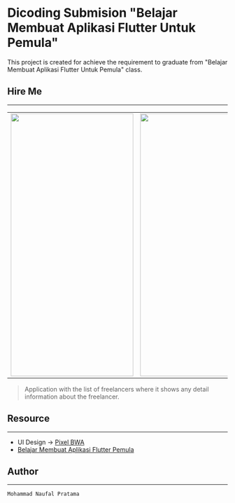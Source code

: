# Dicoding Submision "Belajar Membuat Aplikasi Flutter Untuk Pemula"

This project is created for achieve the requirement to graduate from "Belajar Membuat Aplikasi Flutter Untuk Pemula" class.


## Hire Me
___

<table><tr>
<td> <img src="https://user-images.githubusercontent.com/49554106/123866711-a2b3b300-d957-11eb-86b9-8fb0cdb3fe95.jpg" width="280" height="600"> </td>
<td> <img src="https://user-images.githubusercontent.com/49554106/123866782-b65f1980-d957-11eb-9b7d-d2164e798acf.jpg" width="280" height="600"/> </td>
<td> <img src="https://user-images.githubusercontent.com/49554106/123866829-c7a82600-d957-11eb-997a-1b460f4ff2cb.jpg" width="280" height="600"/> </td>
<td> <img src="https://user-images.githubusercontent.com/49554106/123866963-edcdc600-d957-11eb-8c4b-30bbc94ea5e6.gif" width="280" height="600"/> </td>
<td> <img src="https://user-images.githubusercontent.com/49554106/123867160-35545200-d958-11eb-9673-7384e5103989.jpg" width="280" height="600"/> </td>   
</tr></table>

> Application with the list of freelancers where it shows any detail information about the freelancer.

## Resource
___

- UI Design -> [Pixel BWA](https://pixel.buildwithangga.com/details/find-freelancer) 
- [Belajar Membuat Aplikasi Flutter Pemula](https://www.dicoding.com/academies/159)

## Author
___

```
Mohammad Naufal Pratama
```
